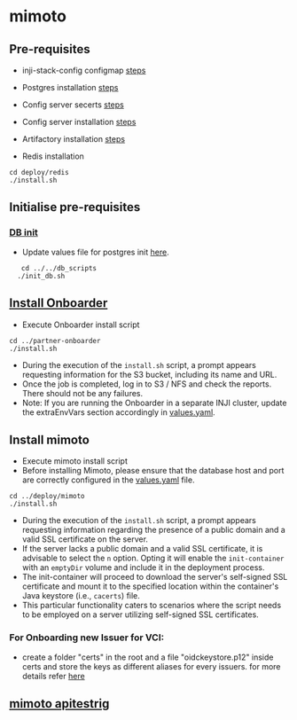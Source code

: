 # mimoto

## Pre-requisites
* inji-stack-config configmap [steps](https://docs.inji.io/readme/setup/deploy#pre-requisites)
* Postgres installation [steps](https://github.com/mosip/mosip-infra/tree/v1.2.0.2/deployment/v3/external/postgres)
* Config server secerts [steps](https://github.com/mosip/mosip-infra/tree/v1.2.0.2/deployment/v3/mosip/conf-secrets)
* Config server installation [steps](https://docs.inji.io/readme/setup/deploy#config-server-installation)
* Artifactory installation [steps](https://github.com/mosip/artifactory-ref-impl/tree/v1.3.0-beta.2/deploy)

* Redis installation
```
cd deploy/redis
./install.sh
```
## Initialise pre-requisites
### [DB init](../db_scripts)
* Update values file for postgres init [here](../db_scripts/init_values.yaml).
````
   cd ../../db_scripts
  ./init_db.sh
```` 

## [Install Onboarder](../partner-onboarder)
* Execute Onboarder install script
```
cd ../partner-onboarder
./install.sh
 ```
* During the execution of the `install.sh` script, a prompt appears requesting information for the S3 bucket, including its name and URL.
* Once the job is completed, log in to S3 / NFS and check the reports. There should not be any failures.
* Note: If you are running the Onboarder in a separate INJI cluster, update the extraEnvVars section accordingly in [values.yaml](../partner-onboarder/values.yaml).

## Install mimoto
* Execute mimoto install script
* Before installing Mimoto, please ensure that the database host and port are correctly configured in the [values.yaml](mimoto/values.yaml) file.
```
cd ../deploy/mimoto
./install.sh
 ```
* During the execution of the `install.sh` script, a prompt appears requesting information regarding the presence of a public domain and a valid SSL certificate on the server.
* If the server lacks a public domain and a valid SSL certificate, it is advisable to select the `n` option. Opting it will enable the `init-container` with an `emptyDir` volume and include it in the deployment process.
* The init-container will proceed to download the server's self-signed SSL certificate and mount it to the specified location within the container's Java keystore (i.e., `cacerts`) file.
* This particular functionality caters to scenarios where the script needs to be employed on a server utilizing self-signed SSL certificates.

### For Onboarding new Issuer for VCI:

- create a folder "certs" in the root and a file "oidckeystore.p12" inside certs and store the keys as different aliases for every issuers. for more details refer [here](https://docs.inji.io/inji-wallet/inji-mobile/technical-overview/customization-overview/credential_providers)

## [mimoto apitestrig](mimoto-apitestrig)
